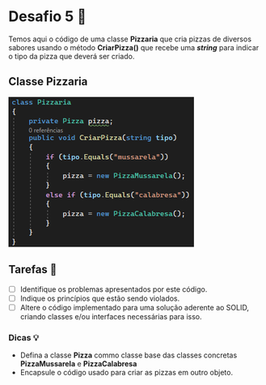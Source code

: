 # Desafio 5 :rocket: 

Temos aqui o código de uma classe **Pizzaria** que cria pizzas de diversos sabores usando o método **CriarPizza()**
que recebe uma ***string*** para indicar o tipo da pizza que deverá ser criado.

## Classe Pizzaria 

<img src="Classe Pizzaria.PNG">

## Tarefas :hammer:

- [ ] Identifique os problemas apresentados por este código.
- [ ] Indique os princípios que estão sendo violados.
- [ ] Altere o código implementado para uma solução aderente ao SOLID, criando classes e/ou interfaces necessárias para isso.

### Dicas :bulb:
- Defina a classe **Pizza** commo classe base das classes concretas **PizzaMussarela** e **PizzaCalabresa**
- Encapsule o código usado para criar as pizzas em outro objeto.
